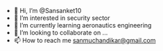 - 👋 Hi, I’m @Sansanket10
- 👀 I’m interested in security sector 
- 🌱 I’m currently learning aeronautics engineering 
- 💞️ I’m looking to collaborate on ...
- 📫 How to reach me sanmuchandikar@gmail.com

<!---
Sansanket10/Sansanket10 is a ✨ special ✨ repository because its `README.md` (this file) appears on your GitHub profile.
You can click the Preview link to take a look at your changes.
--->
